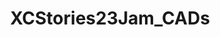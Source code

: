---
title: XCStories23Jam_CADs
redirect_to: https://jamboard.google.com/d/1xiWPpEaL6GRlsGNYKaYs91ek6UIMPHMfBmyY6uulqdY/edit?usp=share_link
redirect_from: 
  - /XCStories23Jam_CADs
  - /xcstories23jam_cads
---